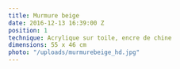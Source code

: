 ```yaml
---
title: Murmure beige
date: 2016-12-13 16:39:00 Z
position: 1
technique: Acrylique sur toile, encre de chine
dimensions: 55 x 46 cm
photo: "/uploads/murmurebeige_hd.jpg"
---
```


